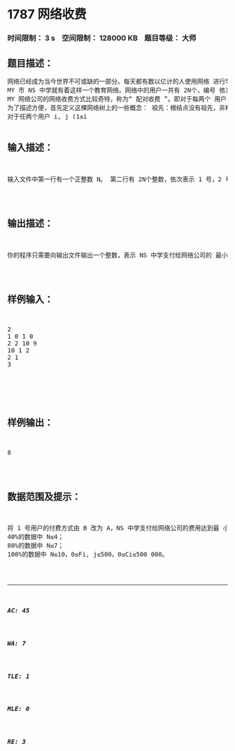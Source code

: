 # 1787 网络收费   
### 时间限制： 3 s&nbsp;&nbsp;&nbsp;&nbsp;空间限制： 128000 KB&nbsp;&nbsp;&nbsp;&nbsp;题目等级： 大师  
## 题目描述：  

<pre>
网络已经成为当今世界不可或缺的一部分。每天都有数以亿计的人使用网络 进行学习、科研、娱乐等活动。然而，不可忽视的一点就是网络本身有着庞大的 运行费用。所以，向使用网络的人进行适当的收费是必须的，也是合理的。   
MY 市 NS 中学就有着这样一个教育网络。网络中的用户一共有 2N个，编号 依次为 1, 2, 3, …, 2N。这些用户之间是用路由点和网线组成的。用户、路由点与 网线共同构成一个满二叉树结构。树中的每一个叶子结点都是一个用户，每一个 非叶子结点（灰色）都是一个路由点，而每一条边都是一条网线（见下图，用户 结点中的数字为其编号）。
MY 网络公司的网络收费方式比较奇特，称为“ 配对收费 ”。即对于每两个 用户 i, j (1≤i < j ≤2N ) 进行收费。由于用户可以自行选择两种付费方式 A、B 中的一种，所以网络公司向学校收取的费用与每一位用户的付费方式有关。该费 用等于每两位不同用户配对产生费用之和。   
为了描述方便，首先定义这棵网络树上的一些概念： 祖先：根结点没有祖先，非根结点的祖先包括它的父亲以及它的父亲的祖先； 管辖叶结点：叶结点本身不管辖任何叶结点，非叶结点管辖它的左儿子所管 辖的叶结点与它的右儿子所管辖的叶结点； 距离：在树上连接两个点之间的用边最少的路径所含的边数。   
对于任两个用户 i, j (1≤i<j≤2N )，首先在树上找到与它们距离最近的公共 祖先：路由点 P，然后观察 P 所管辖的叶结点（即用户）中选择付费方式 A 与 B 的人数，分别记为 nA 与 nB，接着按照网络管理条例第 X 章第 Y 条第 Z 款进行收费（如下表），其中 Fi, j为 i 和 j 之间的流量，且为已知量。
由于最终所付费用与付费方式有关，所以 NS 中学的用户希望能够自行改变 自己的付费方式以减少总付费。然而，由于网络公司已经将每个用户注册时所选 择的付费方式记录在案，所以对于用户 i，如果他/她想改变付费方式（由 A 改为 B或由 B改为A），就必须支付Ci元给网络公司以修改档案（修改付费方式记录）。 现在的问题是，给定每个用户注册时所选择的付费方式以及 Ci，试求这些用 户应该如何选择自己的付费方式以使得 NS 中学支付给网络公司的总费用最少 （更改付费方式费用+配对收费的费用）。
  


</pre>
  
  
## 输入描述：  

<pre>
输入文件中第一行有一个正整数 N。 第二行有 2N个整数，依次表示 1 号，2 号，…，2N号用户注册时的付费方式， 每一个数字若为 0，则表示对应用户的初始付费方式为 A，否则该数字为 1，表 示付费方式为 B。 第三行有 2N个整数，表示每一个用户修改付费方式需要支付的费用，依次为 C1, C2, …,CM 。( M=2N ) 以下 2N-1 行描述给定的两两用户之间的流量表 F，总第(i + 3)行第 j 列的整 数为 Fi, j+i 。（1≤i<2N，1≤j≤2N – i） 所有变量的含义可以参见题目描述。
</pre>
  
  
## 输出描述：  

<pre>
你的程序只需要向输出文件输出一个整数，表示 NS 中学支付给网络公司的 最小总费用。（单位：元）
</pre>
  
  
## 样例输入：  

<pre>
2
1 0 1 0
2 2 10 9 
10 1 2
2 1
3
  

</pre>
  
  
## 样例输出：  

<pre>
8
</pre>
  
  
## 数据范围及提示：  

<pre>
将 1 号用户的付费方式由 B 改为 A，NS 中学支付给网络公司的费用达到最 小。
40%的数据中 N≤4；
80%的数据中 N≤7；
100%的数据中 N≤10，0≤Fi, j≤500，0≤Ci≤500 000。 
</pre>
  
  
***  

##### AC: 45  
##### WA: 7  
##### TLE: 1  
##### MLE: 0  
##### RE: 3  
